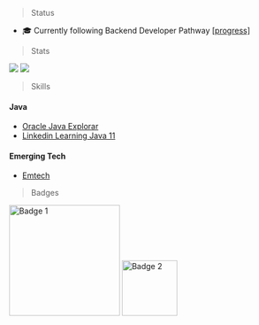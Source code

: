 > Status

- 🎓 Currently following Backend Developer Pathway [[progress]](https://roadmap.sh/backend?s=644a81e7e27257737498eefa)

> Stats

![](https://raw.githubusercontent.com/ka0un/github-stats/master/generated/overview.svg#gh-dark-mode-only)
![](https://raw.githubusercontent.com/ka0un/github-stats/master/generated/overview.svg#gh-light-mode-only)

> Skills

#### Java
- [Oracle Java Explorar]()
- [Linkedin Learning Java 11](https://www.linkedin.com/learning/certificates/ad9b4e3ce2a7712677cf8fef9a2c4712da02d7abee0e864a5d2c0670b3010012)

#### Emerging Tech
- [Emtech](https://www.coursera.org/account/accomplishments/verify/4N8W9AJ2WV45)


> Badges

<img src="https://github.com/ka0un/ka0un/assets/88395585/e3ca74a4-5d40-49fb-a286-bd277e6883e5" alt="Badge 1" width="200">


<img src="https://github.com/ka0un/ka0un/assets/88395585/87895045-0cb4-4bd5-af37-1cd04cbef0f7" alt="Badge 2" height="100">


